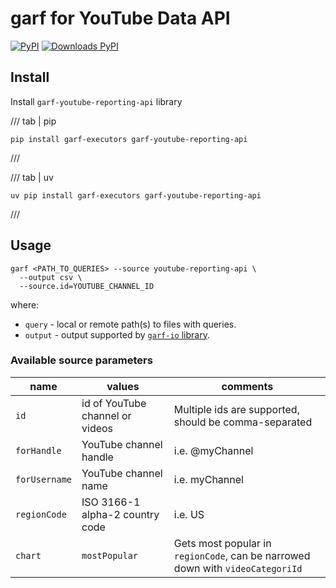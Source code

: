 # garf for YouTube Data API

[![PyPI](https://img.shields.io/pypi/v/garf-youtube-reporting-api?logo=pypi&logoColor=white&style=flat-square)](https://pypi.org/project/garf-youtube-reporting-api)
[![Downloads PyPI](https://img.shields.io/pypi/dw/garf-youtube-reporting-api?logo=pypi)](https://pypi.org/project/garf-youtube-reporting-api/)

## Install

Install `garf-youtube-reporting-api` library

/// tab | pip
```
pip install garf-executors garf-youtube-reporting-api
```
///

/// tab | uv
```
uv pip install garf-executors garf-youtube-reporting-api
```
///

## Usage

```
garf <PATH_TO_QUERIES> --source youtube-reporting-api \
  --output csv \
  --source.id=YOUTUBE_CHANNEL_ID
```

where:

* `query` - local or remote path(s) to files with queries.
* `output` - output supported by [`garf-io` library](https://google.github.io/garf/usage/writers/).

###  Available source parameters

| name | values| comments |
|----- | ----- | -------- |
| `id`   | id of YouTube channel or videos| Multiple ids are supported, should be comma-separated|
| `forHandle` | YouTube channel handle | i.e. @myChannel |
| `forUsername` | YouTube channel name | i.e. myChannel |
| `regionCode` | ISO 3166-1 alpha-2 country code | i.e. US |
| `chart` | `mostPopular` | Gets most popular in `regionCode`, can be narrowed down with `videoCategoriId` |
